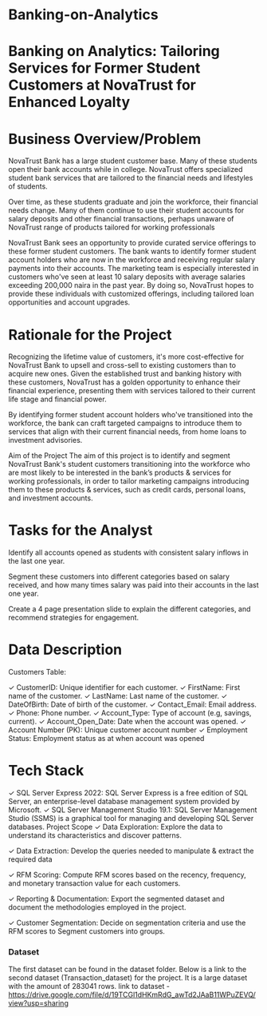# Banking-on-Analytics
# Banking on Analytics: Tailoring Services for Former Student Customers at NovaTrust for Enhanced Loyalty
# Business Overview/Problem
NovaTrust Bank has a large student customer base. Many of these students open their bank accounts while in college. NovaTrust offers specialized student bank services that are tailored to the financial needs and lifestyles of students.

 

Over time, as these students graduate and join the workforce, their financial needs change. Many of them continue to use their student accounts for salary deposits and other financial transactions, perhaps unaware of NovaTrust range of products tailored for working professionals

 

NovaTrust Bank sees an opportunity to provide curated service offerings to these former student customers. The bank wants to identify former student account holders who are now in the workforce and receiving regular salary payments into their accounts. The marketing team is especially interested in customers who've seen at least 10 salary deposits with average salaries exceeding 200,000 naira in the past year. By doing so, NovaTrust hopes to provide these individuals with customized offerings, including tailored loan opportunities and account upgrades.

# Rationale for the Project
Recognizing the lifetime value of customers, it's more cost-effective for NovaTrust Bank to upsell and cross-sell to existing customers than to acquire new ones. Given the established trust and banking history with these customers, NovaTrust has a golden opportunity to enhance their financial experience, presenting them with services tailored to their current life stage and financial power.

 

By identifying former student account holders who've transitioned into the workforce, the bank can craft targeted campaigns to introduce them to services that align with their current financial needs, from home loans to investment advisories.

Aim of the Project
The aim of this project is to identify and segment NovaTrust Bank's student customers transitioning into the workforce who are most likely to be interested in the bank’s products & services for working professionals, in order to tailor marketing campaigns introducing them to these products & services, such as credit cards, personal loans, and investment accounts.


# Tasks for the Analyst

Identify all accounts opened as students with consistent salary inflows in the last one year.
 
Segment these customers into different categories based on salary received, and how many times salary was paid  into their accounts in the last one year.
 
Create a 4 page presentation slide to explain the different categories, and recommend strategies for engagement.
# Data Description
Customers Table:

✓ CustomerID: Unique identifier for each customer.
✓ FirstName: First name of the customer.
✓ LastName: Last name of the customer.
✓ DateOfBirth: Date of birth of the customer.
✓ Contact_Email: Email address.
✓ Phone: Phone number.
✓ Account_Type: Type of account (e.g, savings, current).
✓ Account_Open_Date: Date when the account was opened.
✓ Account Number (PK): Unique customer account number
✓ Employment Status: Employment status as at when account was opened
# Tech Stack
✓ SQL Server Express 2022: SQL Server Express is a free edition of SQL Server, an enterprise-level database management system provided by Microsoft. 
✓ SQL Server Management Studio 19.1: SQL Server Management Studio (SSMS) is a graphical tool for managing and developing SQL Server databases.
Project Scope
✓ Data Exploration: Explore the data to understand its characteristics and discover patterns.

✓ Data Extraction: Develop the queries needed to manipulate & extract the required data

✓ RFM Scoring: Compute RFM scores based on the recency, frequency, and monetary transaction value for each customers.

✓ Reporting & Documentation: Export the segmented dataset and document the methodologies employed in the project.

✓ Customer Segmentation: Decide on segmentation criteria and use the RFM scores to Segment customers into groups.

### Dataset
The first dataset can be found in the dataset folder.
Below is a link to the second dataset (Transaction_dataset) for the project. It is a large dataset with the amount of 283041 rows.
link to dataset - https://drive.google.com/file/d/19TCGl1dHKmRdG_awTd2JAaB11WPuZEVQ/view?usp=sharing
